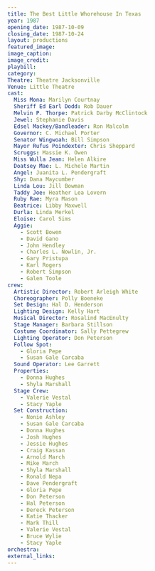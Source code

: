 ```yaml
---
title: The Best Little Whorehouse In Texas
year: 1987
opening_date: 1987-10-09
closing_date: 1987-10-24
layout: productions
featured_image: 
image_caption:
image_credit:
playbill: 
category: 
Theatre: Theatre Jacksonville
Venue: Little Theatre
cast:
  Miss Mona: Marilyn Courtnay
  Sheriff Ed Earl Dodd: Rob Dauer
  Melvin P. Thorpe: Patrick Darby McClintock
  Jewel: Stephanie Davis
  Edsel Mackey/Bandleader: Ron Malcolm
  Governor: C. Michael Porter
  Senator Wingwoah: Bill Simpson
  Mayor Rufus Poindexter: Chris Sheppard
  Scruggs: Massie K. Owen
  Miss Wulla Jean: Helen Alkire
  Doatsey Mae: L. Michele Martin
  Angel: Juanita L. Pendergraft
  Shy: Dana Maycumber
  Linda Lou: Jill Bowman
  Taddy Joe: Heather Lea Lovern
  Ruby Rae: Myra Mason
  Beatrice: Libby Maxwell
  Durla: Linda Merkel
  Eloise: Carol Sims
  Aggie:
    - Scott Bowen
    - David Gano
    - John Hendley
    - Charles L. Nowlin, Jr.
    - Gary Pristupa
    - Karl Rogers
    - Robert Simpson
    - Galen Toole
crew:
  Artistic Director: Robert Arleigh White
  Choreographer: Polly Boeneke
  Set Design: Hal D. Henderson
  Lighting Design: Kelly Hart
  Musical Director: Rosalind MacEnulty
  Stage Manager: Barbara Stillson
  Costume Coordinator: Sally Pettegrew
  Lighting Operator: Don Peterson
  Follow Spot:
    - Gloria Pepe
    - Susan Gale Carcaba
  Sound Operator: Lee Garrett
  Properties:
    - Donna Hughes
    - Shyla Marshall
  Stage Crew:
    - Valerie Vestal
    - Stacy Yaple
  Set Construction:
    - Nonie Ashley
    - Susan Gale Carcaba
    - Donna Hughes
    - Josh Hughes
    - Jessie Hughes
    - Craig Kassan
    - Arnold March
    - Mike March
    - Shyla Marshall
    - Ronald Nepa
    - Dave Pendergraft
    - Gloria Pepe
    - Don Peterson
    - Hal Peterson
    - Dereck Peterson
    - Katie Thacker
    - Mark Thill
    - Valerie Vestal
    - Bruce Wylie
    - Stacy Yaple
orchestra:
external_links:
---
```


